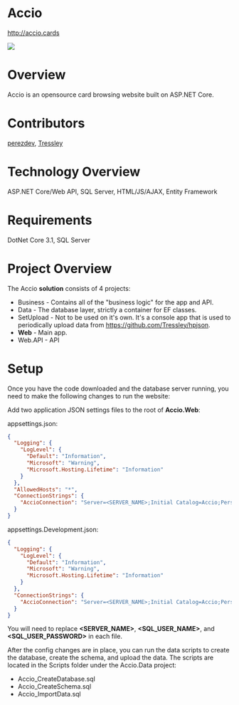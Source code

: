 # Accio

http://accio.cards

![](https://i.imgur.com/uJ9Ap80.png)

# Overview

Accio is an opensource card browsing website built on ASP.NET Core.

# Contributors

[perezdev](https://github.com/perezdev), [Tressley](https://github.com/Tressley)

# Technology Overview

ASP.NET Core/Web API, SQL Server, HTML/JS/AJAX, Entity Framework

# Requirements

DotNet Core 3.1, SQL Server

# Project Overview

The Accio **solution** consists of 4 projects:

* Business - Contains all of the "business logic" for the app and API.
* Data - The database layer, strictly a container for EF classes.
* SetUpload - Not to be used on it's own. It's a console app that is used to periodically upload data from https://github.com/Tressley/hpjson.
* **Web** - Main app.
* Web.API - API

# Setup

Once you have the code downloaded and the database server running, you need to make the following changes to run the website:

Add two application JSON settings files to the root of **Accio.Web**:

appsettings.json:

```json
{
  "Logging": {
    "LogLevel": {
      "Default": "Information",
      "Microsoft": "Warning",
      "Microsoft.Hosting.Lifetime": "Information"
    }
  },
  "AllowedHosts": "*",
  "ConnectionStrings": {
    "AccioConnection": "Server=<SERVER_NAME>;Initial Catalog=Accio;Persist Security Info=False;User ID=<SQL_USER_NAME>;Password=<SQL_USER_PASSWORD>;MultipleActiveResultSets=False;Encrypt=True;TrustServerCertificate=False;Connection Timeout=30;"
  }
}
```

appsettings.Development.json:

````json
{
  "Logging": {
    "LogLevel": {
      "Default": "Information",
      "Microsoft": "Warning",
      "Microsoft.Hosting.Lifetime": "Information"
    }
  },
  "ConnectionStrings": {
    "AccioConnection": "Server=<SERVER_NAME>;Initial Catalog=Accio;Persist Security Info=False;User ID=<SQL_USER_NAME>;Password=<SQL_USER_PASSWORD>;MultipleActiveResultSets=False;Encrypt=True;TrustServerCertificate=False;Connection Timeout=30;"
  }
}
````

You will need to replace **<SERVER_NAME>**, **<SQL_USER_NAME>**, and **<SQL_USER_PASSWORD>** in each file.

After the config changes are in place, you can run the data scripts to create the database, create the schema, and upload the data. The scripts are located in the Scripts folder under the Accio.Data project:

* Accio_CreateDatabase.sql
* Accio_CreateSchema.sql
* Accio_ImportData.sql
